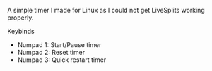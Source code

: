 A simple timer I made for Linux as I could not get LiveSplits working properly.

Keybinds
- Numpad 1: Start/Pause timer
- Numpad 2: Reset timer
- Numpad 3: Quick restart timer
